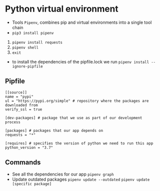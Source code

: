 # Python virtual environment

- Tools `Pipenv`, combines pip and virtual environments into a single tool chain
- `pip3 install pipenv`

1. `pipenv install requests`
2. `pipenv shell`
3. `exit`

- to install the dependencies of the pipfile.lock we run `pipenv install --ignore-pipfile`

## Pipfile

```pipfile
[[source]]
name = "pypi"
ul = "https://pypi.org/simple" # repository where the packages are downloaded from
verify_ssl = true

[dev-packages] # package that we use as part of our development process

[packages] # packages that our app depends on
requests = "*"

[requires] # specifies the version of python we need to run this app
python_version = "3.7"
```

## Commands

- See all the dependencies for our app `pipenv graph`
- Update outdated packages `pipenv update --outdated` `pipenv update [specific package]`
